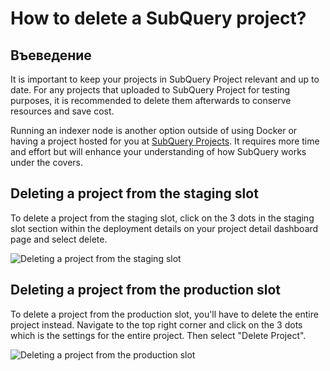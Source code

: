 # How to delete a SubQuery project?

## Въеведение

It is important to keep your projects in SubQuery Project relevant and up to date. For any projects that uploaded to SubQuery Project for testing purposes, it is recommended to delete them afterwards to conserve resources and save cost.

Running an indexer node is another option outside of using Docker or having a project hosted for you at [SubQuery Projects](https://project.subquery.network/). It requires more time and effort but will enhance your understanding of how SubQuery works under the covers.

## Deleting a project from the staging slot

To delete a project from the staging slot, click on the 3 dots in the staging slot section within the deployment details on your project detail dashboard page and select delete.

![Deleting a project from the staging slot](/assets/img/delete_staging.png)

## Deleting a project from the production slot

To delete a project from the production slot, you'll have to delete the entire project instead. Navigate to the top right corner and click on the 3 dots which is the settings for the entire project. Then select "Delete Project".

![Deleting a project from the production slot](/assets/img/delete_production.png)